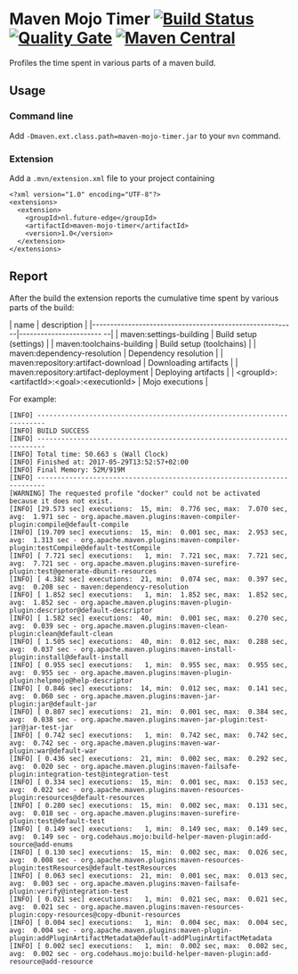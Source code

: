 # Maven Mojo Timer [![Build Status](https://travis-ci.org/willemsrb/maven-mojo-timer.svg?branch=master)](https://travis-ci.org/willemsrb/maven-mojo-timer) [![Quality Gate](https://sonarqube.com/api/badges/gate?key=nl.future-edge:maven-mojo-timer)](https://sonarqube.com/dashboard/index?id=nl.future-edge%3Amaven-mojo-timer) [![Maven Central](https://maven-badges.herokuapp.com/maven-central/nl.future-edge/maven-mojo-timer/badge.svg)](https://maven-badges.herokuapp.com/maven-central/nl.future-edge/maven-mojo-timer)
Profiles the time spent in various parts of a maven build.

## Usage
### Command line
Add `-Dmaven.ext.class.path=maven-mojo-timer.jar` to your `mvn` command.

### Extension
Add a `.mvn/extension.xml` file to your project containing
```
<?xml version="1.0" encoding="UTF-8"?>
<extensions>
  <extension>
    <groupId>nl.future-edge</groupId>
    <artifactId>maven-mojo-timer</artifactId>
    <version>1.0</version>
  </extension>
</extensions>
```

## Report
After the build the extension reports the cumulative time spent by various parts of the build:

| name                                                    | description              |
|---------------------------------------------------------|----------------------- --|
| maven:settings-building                                 | Build setup (settings)   |
| maven:toolchains-building                               | Build setup (toolchains) |
| maven:dependency-resolution                             | Dependency resolution    |
| maven:repository:artifact-download                      | Downloading artifacts    |
| maven:repository:artifact-deployment                    | Deploying artifacts      |
| &lt;groupId>:&lt;artifactId>:&lt;goal>:&lt;executionId> | Mojo executions          |

For example:
```
[INFO] ------------------------------------------------------------------------
[INFO] BUILD SUCCESS
[INFO] ------------------------------------------------------------------------
[INFO] Total time: 50.663 s (Wall Clock)
[INFO] Finished at: 2017-05-29T13:52:57+02:00
[INFO] Final Memory: 52M/919M
[INFO] ------------------------------------------------------------------------
[WARNING] The requested profile "docker" could not be activated because it does not exist.
[INFO] [29.573 sec] executions:  15, min:  0.776 sec, max:  7.070 sec, avg:  1.971 sec - org.apache.maven.plugins:maven-compiler-plugin:compile@default-compile
[INFO] [19.709 sec] executions:  15, min:  0.001 sec, max:  2.953 sec, avg:  1.313 sec - org.apache.maven.plugins:maven-compiler-plugin:testCompile@default-testCompile
[INFO] [ 7.721 sec] executions:   1, min:  7.721 sec, max:  7.721 sec, avg:  7.721 sec - org.apache.maven.plugins:maven-surefire-plugin:test@generate-dbunit-resources
[INFO] [ 4.382 sec] executions:  21, min:  0.074 sec, max:  0.397 sec, avg:  0.208 sec - maven:dependency-resolution
[INFO] [ 1.852 sec] executions:   1, min:  1.852 sec, max:  1.852 sec, avg:  1.852 sec - org.apache.maven.plugins:maven-plugin-plugin:descriptor@default-descriptor
[INFO] [ 1.582 sec] executions:  40, min:  0.001 sec, max:  0.270 sec, avg:  0.039 sec - org.apache.maven.plugins:maven-clean-plugin:clean@default-clean
[INFO] [ 1.505 sec] executions:  40, min:  0.012 sec, max:  0.288 sec, avg:  0.037 sec - org.apache.maven.plugins:maven-install-plugin:install@default-install
[INFO] [ 0.955 sec] executions:   1, min:  0.955 sec, max:  0.955 sec, avg:  0.955 sec - org.apache.maven.plugins:maven-plugin-plugin:helpmojo@help-descriptor
[INFO] [ 0.846 sec] executions:  14, min:  0.012 sec, max:  0.141 sec, avg:  0.060 sec - org.apache.maven.plugins:maven-jar-plugin:jar@default-jar
[INFO] [ 0.807 sec] executions:  21, min:  0.001 sec, max:  0.384 sec, avg:  0.038 sec - org.apache.maven.plugins:maven-jar-plugin:test-jar@jar-test-jar
[INFO] [ 0.742 sec] executions:   1, min:  0.742 sec, max:  0.742 sec, avg:  0.742 sec - org.apache.maven.plugins:maven-war-plugin:war@default-war
[INFO] [ 0.436 sec] executions:  21, min:  0.002 sec, max:  0.292 sec, avg:  0.020 sec - org.apache.maven.plugins:maven-failsafe-plugin:integration-test@integration-test
[INFO] [ 0.334 sec] executions:  15, min:  0.001 sec, max:  0.153 sec, avg:  0.022 sec - org.apache.maven.plugins:maven-resources-plugin:resources@default-resources
[INFO] [ 0.280 sec] executions:  15, min:  0.002 sec, max:  0.131 sec, avg:  0.018 sec - org.apache.maven.plugins:maven-surefire-plugin:test@default-test
[INFO] [ 0.149 sec] executions:   1, min:  0.149 sec, max:  0.149 sec, avg:  0.149 sec - org.codehaus.mojo:build-helper-maven-plugin:add-source@add-enums
[INFO] [ 0.130 sec] executions:  15, min:  0.002 sec, max:  0.026 sec, avg:  0.008 sec - org.apache.maven.plugins:maven-resources-plugin:testResources@default-testResources
[INFO] [ 0.063 sec] executions:  21, min:  0.001 sec, max:  0.013 sec, avg:  0.003 sec - org.apache.maven.plugins:maven-failsafe-plugin:verify@integration-test
[INFO] [ 0.021 sec] executions:   1, min:  0.021 sec, max:  0.021 sec, avg:  0.021 sec - org.apache.maven.plugins:maven-resources-plugin:copy-resources@copy-dbunit-resources
[INFO] [ 0.004 sec] executions:   1, min:  0.004 sec, max:  0.004 sec, avg:  0.004 sec - org.apache.maven.plugins:maven-plugin-plugin:addPluginArtifactMetadata@default-addPluginArtifactMetadata
[INFO] [ 0.002 sec] executions:   1, min:  0.002 sec, max:  0.002 sec, avg:  0.002 sec - org.codehaus.mojo:build-helper-maven-plugin:add-resource@add-resource
```